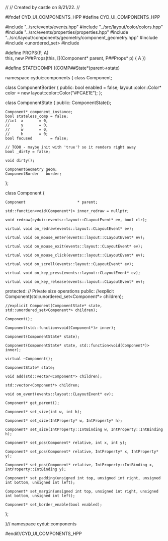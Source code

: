 //
// Created by castle on 8/21/22.
//

#ifndef CYD_UI_COMPONENTS_HPP
#define CYD_UI_COMPONENTS_HPP

#include "../src/events/events.hpp"
#include "../src/layout/color/colors.hpp"
#include "../src/events/properties/properties.hpp"
#include "../src/layout/components/geometry/component_geometry.hpp"
#include <vector>
#include <unordered_set>
#include <functional>


#define PROPS(P, A)                                                            \
  this, new P##Props(this, [](Component* parent, P##Props* p) { A })

#define STATE(COMP) ((COMP##State*)parent->state)

namespace cydui::components {
  class Component;
  
  class ComponentBorder {
  public:
    bool enabled = false;
    layout::color::Color* color = new layout::color::Color("#FCAE1E");
  };
  
  class ComponentState {
  public:
    ComponentState();
    
    Component* component_instance;
    bool stateless_comp = false;
    //int  x       = 0,
    //     y       = 0,
    //     w       = 0,
    //     h       = 0;
    bool focused        = false;
    
    // TODO - maybe init with 'true'? so it renders right away
    bool _dirty = false;
    
    void dirty();
    
    ComponentGeometry geom;
    ComponentBorder   border;
  };
  
  class Component {
    
    Component                       * parent;
    
    std::function<void(Component*)> inner_redraw = nullptr;
    
    void redraw(cydui::events::layout::CLayoutEvent* ev, bool clr);
    
    virtual void on_redraw(events::layout::CLayoutEvent* ev);
    
    virtual void on_mouse_enter(events::layout::CLayoutEvent* ev);
    
    virtual void on_mouse_exit(events::layout::CLayoutEvent* ev);
    
    virtual void on_mouse_click(events::layout::CLayoutEvent* ev);
    
    virtual void on_scroll(events::layout::CLayoutEvent* ev);
    
    virtual void on_key_press(events::layout::CLayoutEvent* ev);
    
    virtual void on_key_release(events::layout::CLayoutEvent* ev);
  
  protected:
    // Private size operations
  public:
    //explicit Component(std::unordered_set<Component*> children);
    
    //explicit Component(ComponentState* state, std::unordered_set<Component*> children);
    
    Component();
    
    Component(std::function<void(Component*)> inner);
    
    Component(ComponentState* state);
    
    Component(ComponentState* state, std::function<void(Component*)> inner);
    
    virtual ~Component();
    
    ComponentState* state;
    
    void add(std::vector<Component*> children);
    
    std::vector<Component*> children;
    
    void on_event(events::layout::CLayoutEvent* ev);
    
    Component* get_parent();
    
    Component* set_size(int w, int h);
    
    Component* set_size(IntProperty* w, IntProperty* h);
    
    Component* set_size(IntProperty::IntBinding w, IntProperty::IntBinding h);
    
    Component* set_pos(Component* relative, int x, int y);
    
    Component* set_pos(Component* relative, IntProperty* x, IntProperty* y);
    
    Component* set_pos(Component* relative, IntProperty::IntBinding x, IntProperty::IntBinding y);
    
    Component* set_padding(unsigned int top, unsigned int right, unsigned int bottom, unsigned int left);
    
    Component* set_margin(unsigned int top, unsigned int right, unsigned int bottom, unsigned int left);
    
    Component* set_border_enable(bool enabled);
  };
  
}// namespace cydui::components

#endif//CYD_UI_COMPONENTS_HPP
